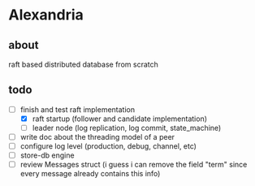 # Alexandria

## about

raft based distributed database from scratch

## todo

- [ ] finish and test raft implementation
    - [x] raft startup (follower and candidate implementation)
    - [ ] leader node (log replication, log commit, state_machine)
- [ ] write doc about the threading model of a peer
- [ ] configure log level (production, debug, channel, etc)
- [ ] store-db engine
- [ ] review Messages struct (i guess i can remove the field "term" since every message already contains this info)
